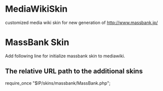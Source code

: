 MediaWikiSkin
=============

customized media wiki skin for new generation of http://www.massbank.jp/

MassBank Skin
=============
Add following line for initialize massbank skin to mediawiki.

## The relative URL path to the additional skins
require_once "$IP/skins/massbank/MassBank.php";
